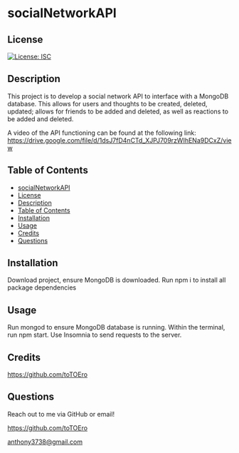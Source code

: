 # socialNetworkAPI


## License

[![License: ISC](https://img.shields.io/badge/License-ISC-blue.svg)](https://opensource.org/licenses/ISC)


## Description

This project is to develop a social network API to interface with a MongoDB database. This allows for users and thoughts to be created, deleted, updated; allows for friends to be added and deleted, as well as reactions to be added and deleted. 

A video of the API functioning can be found at the following link: 
https://drive.google.com/file/d/1dsJ7fD4nCTd_XJPJ709rzWIhENa9DCxZ/view

## Table of Contents 

  - [socialNetworkAPI](#socialnetworkapi)
  - [License](#license)
  - [Description](#description)
  - [Table of Contents](#table-of-contents)
  - [Installation](#installation)
  - [Usage](#usage)
  - [Credits](#credits)
  - [Questions](#questions)


## Installation

Download project, ensure MongoDB is downloaded. Run npm i to install all package dependencies

## Usage

Run mongod to ensure MongoDB database is running. Within the terminal, run npm start. Use Insomnia to send requests to the server.


## Credits

https://github.com/toTOEro 

## Questions

Reach out to me via GitHub or email! 

https://github.com/toTOEro

anthony3738@gmail.com

